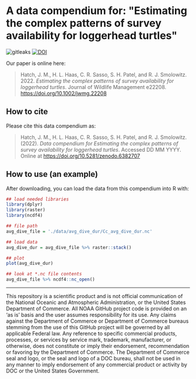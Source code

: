 # A data compendium for: "Estimating the complex patterns of survey availability for loggerhead turtles"

![gitleaks](https://github.com/jmhatch-NOAA/READ-PSB-TE-Hatch_et_al_XXXX_jwildlmanage/actions/workflows/secretScan.yml/badge.svg) 
[![DOI](https://zenodo.org/badge/359927545.svg)](https://zenodo.org/badge/latestdoi/359927545)

Our paper is online here:

> Hatch, J. M., H. L. Haas, C. R. Sasso, S. H. Patel, and R. J. Smolowitz. 2022. *Estimating the complex patterns of survey availability for loggerhead turtles*. Journal of Wildlife Management e22208. <https://doi.org/10.1002/jwmg.22208>
>

## How to cite

Please cite this data compendium as:

> Hatch, J. M., H. L. Haas, C. R. Sasso, S. H. Patel, and R. J. Smolowitz. (2022). *Data compendium for Estimating the complex patterns of survey availability for loggerhead turtles*. Accessed DD MM YYYY. Online at <https://doi.org/10.5281/zenodo.6382707>
> 

## How to use (an example)

After downloading, you can load the data from this compendium into R with:
```r
## load needed libraries
library(dplyr)
library(raster)
library(ncdf4)

## file path
avg_dive_file = './data/avg_dive_dur/Cc_avg_dive_dur.nc'

## load data
avg_dive_dur = avg_dive_file %>% raster::stack()

## plot
plot(avg_dive_dur)

## look at *.nc file contents
avg_dive_file %>% ncdf4::nc_open()
```

---
This repository is a scientific product and is not official communication of the National Oceanic and Atmospheric Administration, or the United States Department of Commerce. All NOAA GitHub project code is provided on an ‘as is’ basis and the user assumes responsibility for its use. Any claims against the Department of Commerce or Department of Commerce bureaus stemming from the use of this GitHub project will be governed by all applicable Federal law. Any reference to specific commercial products, processes, or services by service mark, trademark, manufacturer, or otherwise, does not constitute or imply their endorsement, recommendation or favoring by the Department of Commerce. The Department of Commerce seal and logo, or the seal and logo of a DOC bureau, shall not be used in any manner to imply endorsement of any commercial product or activity by DOC or the United States Government.
